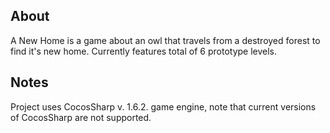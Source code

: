 <h2> About </h2>
<!--![OwlGamePic](OwlGame/OwlGame.Android/obj/res//mipmap-xxxhdpi/icon.png)-->
A New Home is a game about an owl that travels from a destroyed forest to find it's new home. 
Currently features total of 6 prototype levels.


<h2> Notes </h2>
Project uses CocosSharp v. 1.6.2. game engine, note that current versions of CocosSharp are not supported.
